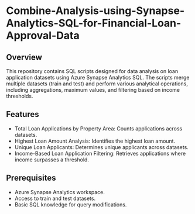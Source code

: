 # Combine-Analysis-using-Synapse-Analytics-SQL-for-Financial-Loan-Approval-Data

## Overview
This repository contains SQL scripts designed for data analysis on loan application datasets using Azure Synapse Analytics SQL. The scripts merge multiple datasets (train and test) and perform various analytical operations, including aggregations, maximum values, and filtering based on income thresholds.

## Features
* Total Loan Applications by Property Area: Counts applications across datasets.
* Highest Loan Amount Analysis: Identifies the highest loan amount.
* Unique Loan Applicants: Determines unique applicants across datasets.
* Income-Based Loan Application Filtering: Retrieves applications where income surpasses a threshold.

## Prerequisites
* Azure Synapse Analytics workspace.
* Access to train and test datasets.
* Basic SQL knowledge for query modifications.
